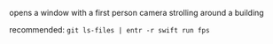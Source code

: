 opens a window with a first person camera strolling around a building

recommended: `git ls-files | entr -r swift run fps`

